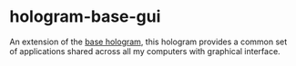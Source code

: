 # hologram-base-gui

An extension of the [base hologram](../hologram-base), this hologram provides a
common set of applications shared across all my computers with graphical
interface.
